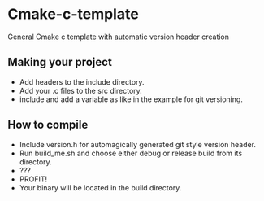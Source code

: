 # Cmake-c-template
General Cmake c template with automatic version header creation

## Making your project
- Add headers to the include directory.
- Add your .c files to the src directory.
- include and add a variable as like in the example for git versioning.

## How to compile
- Include version.h for automagically generated git style version header.
- Run build_me.sh and choose either debug or release build from its directory.
- ???
- PROFIT!
- Your binary will be located in the build directory.
